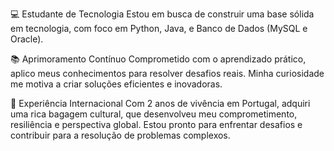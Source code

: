 💻 Estudante de Tecnologia
Estou em busca de construir uma base sólida em tecnologia, com foco em Python, Java, e Banco de Dados (MySQL e Oracle).

📚 Aprimoramento Contínuo
Comprometido com o aprendizado prático, aplico meus conhecimentos para resolver desafios reais. Minha curiosidade me motiva a criar soluções eficientes e inovadoras.

📍 Experiência Internacional
Com 2 anos de vivência em Portugal, adquiri uma rica bagagem cultural, que desenvolveu meu comprometimento, resiliência e perspectiva global. Estou pronto para enfrentar desafios e contribuir para a resolução de problemas complexos.
